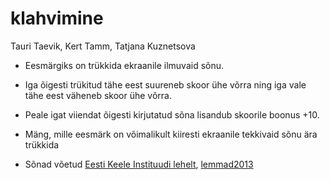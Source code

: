 # klahvimine 

Tauri Taevik, Kert Tamm, Tatjana Kuznetsova

* Eesmärgiks on trükkida ekraanile ilmuvaid sõnu.
* Iga õigesti trükitud tähe eest suureneb skoor ühe võrra ning iga vale tähe eest väheneb skoor ühe võrra.
* Peale igat viiendat õigesti kirjutatud sõna lisandub skoorile boonus +10.

* Mäng, mille eesmärk on võimalikult kiiresti ekraanile tekkivaid sõnu ära trükkida
* Sõnad võetud [Eesti Keele Instituudi lehelt](http://www.eki.ee/tarkvara/wordlist/), [lemmad2013](http://www.eki.ee/tarkvara/wordlist/lemmad2013.txt)